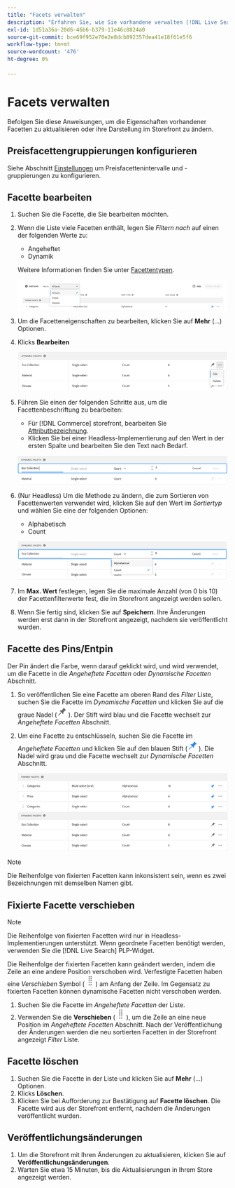 ```yaml
---
title: "Facets verwalten"
description: "Erfahren Sie, wie Sie vorhandene verwalten [!DNL Live Search] Facetten."
exl-id: 1d51a36a-20d6-46b6-b379-11e46c8824a0
source-git-commit: bce69f952e70e2e8dcb892357dea41e18f61e5f6
workflow-type: tm+mt
source-wordcount: '476'
ht-degree: 0%

---
```


# Facets verwalten

Befolgen Sie diese Anweisungen, um die Eigenschaften vorhandener Facetten zu aktualisieren oder ihre Darstellung im Storefront zu ändern.

## Preisfacettengruppierungen konfigurieren

Siehe Abschnitt [Einstellungen](settings.md) um Preisfacettenintervalle und -gruppierungen zu konfigurieren.

## Facette bearbeiten

1. Suchen Sie die Facette, die Sie bearbeiten möchten.
1. Wenn die Liste viele Facetten enthält, legen Sie *Filtern nach* auf einen der folgenden Werte zu:

   * Angeheftet
   * Dynamik

   Weitere Informationen finden Sie unter [Facettentypen](facets-type.md).

   ![Filterfacetten](assets/facets-filter-by-cropped.png)

1. Um die Facetteneigenschaften zu bearbeiten, klicken Sie auf **Mehr** (...) Optionen.
1. Klicks **Bearbeiten**

   ![Optionen bearbeiten](assets/facet-edit-menu.png)

1. Führen Sie einen der folgenden Schritte aus, um die Facettenbeschriftung zu bearbeiten:

   * Für [!DNL Commerce] storefront, bearbeiten Sie [Attributbezeichnung](https://experienceleague.adobe.com/docs/commerce-admin/catalog/product-attributes/product-attributes.html).
   * Klicken Sie bei einer Headless-Implementierung auf den Wert in der ersten Spalte und bearbeiten Sie den Text nach Bedarf.

   ![Titel bearbeiten](assets/facet-edit-label.png)

1. (Nur Headless) Um die Methode zu ändern, die zum Sortieren von Facettenwerten verwendet wird, klicken Sie auf den Wert im *Sortiertyp* und wählen Sie eine der folgenden Optionen:

   * Alphabetisch
   * Count

   ![Anzahl bearbeiten](assets/facets-edit-count.png)

1. Im **Max. Wert** festlegen, legen Sie die maximale Anzahl (von 0 bis 10) der Facettenfilterwerte fest, die im Storefront angezeigt werden sollen.
1. Wenn Sie fertig sind, klicken Sie auf **Speichern**.
Ihre Änderungen werden erst dann in der Storefront angezeigt, nachdem sie veröffentlicht wurden.

## Facette des Pins/Entpin

Der Pin ändert die Farbe, wenn darauf geklickt wird, und wird verwendet, um die Facette in die *Angeheftete Facetten* oder *Dynamische Facetten* Abschnitt.

1. So veröffentlichen Sie eine Facette am oberen Rand des *Filter* Liste, suchen Sie die Facette im *Dynamische Facetten* und klicken Sie auf die graue Nadel (![Pin-Auswahl](assets/btn-pin-gray.png)).
Der Stift wird blau und die Facette wechselt zur *Angeheftete Facetten* Abschnitt.
1. Um eine Facette zu entschlüsseln, suchen Sie die Facette im *Angeheftete Facetten* und klicken Sie auf den blauen Stift (![Pin-Auswahl](assets/btn-pin-blue.png)).
Die Nadel wird grau und die Facette wechselt zur *Dynamische Facetten* Abschnitt.

   ![Gesteitete und dynamische Facetten](assets/facets-pinned-unpinned.png)

>[!NOTE]
>
>Die Reihenfolge von fixierten Facetten kann inkonsistent sein, wenn es zwei Bezeichnungen mit demselben Namen gibt.

## Fixierte Facette verschieben

>[!NOTE]
>
>Die Reihenfolge von fixierten Facetten wird nur in Headless-Implementierungen unterstützt. Wenn geordnete Facetten benötigt werden, verwenden Sie die [!DNL Live Search] PLP-Widget.

Die Reihenfolge der fixierten Facetten kann geändert werden, indem die Zeile an eine andere Position verschoben wird. Verfestigte Facetten haben eine *Verschieben* Symbol (![Auswahl verschieben](assets/btn-move.png)) am Anfang der Zeile. Im Gegensatz zu fixierten Facetten können dynamische Facetten nicht verschoben werden.

1. Suchen Sie die Facette im *Angeheftete Facetten* der Liste.
1. Verwenden Sie die **Verschieben** (![Auswahl verschieben](assets/btn-move.png)), um die Zeile an eine neue Position im *Angeheftete Facetten* Abschnitt.
Nach der Veröffentlichung der Änderungen werden die neu sortierten Facetten in der Storefront angezeigt *Filter* Liste.

## Facette löschen

1. Suchen Sie die Facette in der Liste und klicken Sie auf **Mehr** (...) Optionen.
1. Klicks **Löschen**.
1. Klicken Sie bei Aufforderung zur Bestätigung auf **Facette löschen**.
Die Facette wird aus der Storefront entfernt, nachdem die Änderungen veröffentlicht wurden.

## Veröffentlichungsänderungen

1. Um die Storefront mit Ihren Änderungen zu aktualisieren, klicken Sie auf **Veröffentlichungsänderungen**.
1. Warten Sie etwa 15 Minuten, bis die Aktualisierungen in Ihrem Store angezeigt werden.
